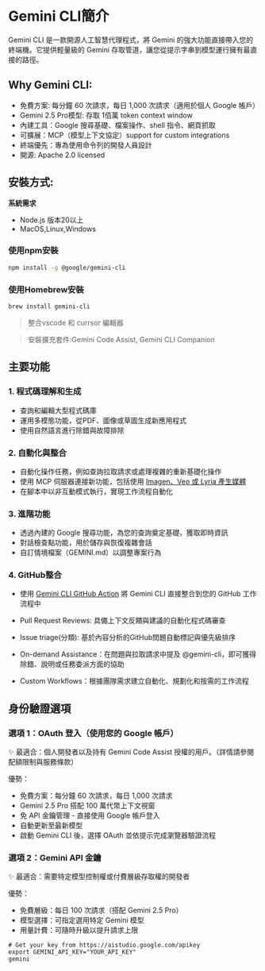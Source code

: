 # Gemini CLI簡介

Gemini CLI 是一款開源人工智慧代理程式，將 Gemini 的強大功能直接帶入您的終端機。它提供輕量級的 Gemini 存取管道，讓您從提示字串到模型運行擁有最直接的路徑。

## Why Gemini CLI:

- 免費方案: 每分鐘 60 次請求，每日 1,000 次請求（適用於個人 Google 帳戶）
- Gemini 2.5 Pro模型: 存取 1佰萬 token context window
- 內建工具：Google 搜尋基礎、檔案操作、shell 指令、網頁抓取
- 可擴展：MCP（模型上下文協定）support for custom integrations
- 終端優先：專為使用命令列的開發人員設計
- 開源: Apache 2.0 licensed

## 安裝方式:

**系統需求**
- Node.js 版本20以上
- MacOS,Linux,Windows

### 使用npm安裝

```bash
npm install -g @google/gemini-cli
```

### 使用Homebrew安裝

```bash
brew install gemini-cli
```

> 整合vscode 和 currsor 編輯器

> 安裝擴充套件:Gemini Code Assist, Gemini CLI Companion

## 主要功能

### 1. 程式碼理解和生成

- 查詢和編輯大型程式碼庫
- 運用多模態功能，從PDF、圖像或草圖生成新應用程式
- 使用自然語言進行除錯與故障排除

### 2. 自動化與整合

- 自動化操作任務，例如查詢拉取請求或處理複雜的重新基礎化操作
- 使用 MCP 伺服器連接新功能，包括使用 [Imagen、Veo 或 Lyria 產生媒體](https://github.com/GoogleCloudPlatform/vertex-ai-creative-studio/tree/main/experiments/mcp-genmedia)
- 在腳本中以非互動模式執行，實現工作流程自動化

### 3. 進階功能

- 透過內建的 Google 搜尋功能，為您的查詢奠定基礎，獲取即時資訊
- 對話檢查點功能，用於儲存與恢復複雜會話
- 自訂情境檔案（GEMINI.md）以調整專案行為

### 4. GitHub整合

- 使用 [Gemini CLI GitHub Action](https://github.com/google-github-actions/run-gemini-cli) 將 Gemini CLI 直接整合到您的 GitHub 工作流程中

- Pull Request Reviews: 具備上下文反饋與建議的自動化程式碼審查

- Issue triage(分類): 基於內容分析的GitHub問題自動標記與優先級排序

- On-demand Assistance：在問題與拉取請求中提及 @gemini-cli，即可獲得除錯、說明或任務委派方面的協助

- Custom Workflows：根據團隊需求建立自動化、規劃化和按需的工作流程


## 身份驗證選項

### 選項 1：OAuth 登入（使用您的 Google 帳戶）

✨ 最適合：個人開發者以及持有 Gemini Code Assist 授權的用戶。（詳情請參閱配額限制與服務條款）

優勢：

- 免費方案：每分鐘 60 次請求，每日 1,000 次請求
- Gemini 2.5 Pro 搭配 100 萬代幣上下文視窗
- 免 API 金鑰管理 - 直接使用 Google 帳戶登入
- 自動更新至最新模型
- 啟動 Gemini CLI 後，選擇 OAuth 並依提示完成瀏覽器驗證流程

### 選項 2：Gemini API 金鑰

✨ 最適合：需要特定模型控制權或付費層級存取權的開發者

優勢：

- 免費層級：每日 100 次請求（搭配 Gemini 2.5 Pro）
- 模型選擇：可指定選用特定 Gemini 模型
- 用量計費：可隨時升級以提升請求上限

```
# Get your key from https://aistudio.google.com/apikey
export GEMINI_API_KEY="YOUR_API_KEY"
gemini
```

